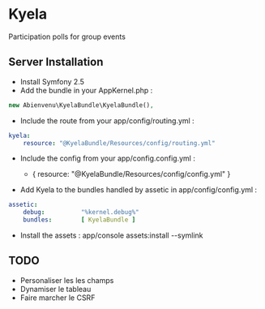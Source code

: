 Kyela
=====

Participation polls for group events

Server Installation
-------------------

* Install Symfony 2.5
* Add the bundle in your AppKernel.php :
```php
new Abienvenu\KyelaBundle\KyelaBundle(),
```
* Include the route from your app/config/routing.yml :
```YAML
kyela:
    resource: "@KyelaBundle/Resources/config/routing.yml"
```
* Include the config from your app/config.config.yml :
	- { resource: "@KyelaBundle/Resources/config/config.yml" }

* Add Kyela to the bundles handled by assetic in app/config/config.yml :
```YAML
assetic:
    debug:          "%kernel.debug%"
    bundles:        [ KyelaBundle ]
```

* Install the assets :
    app/console assets:install --symlink

TODO
----

* Personaliser les les champs
* Dynamiser le tableau
* Faire marcher le CSRF
